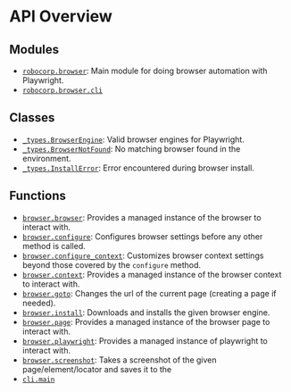 <!-- markdownlint-disable -->

# API Overview

## Modules

- [`robocorp.browser`](./robocorp.browser.md#module-robocorpbrowser): Main module for doing browser automation with Playwright.
- [`robocorp.browser.cli`](./robocorp.browser.cli.md#module-robocorpbrowsercli)

## Classes

- [`_types.BrowserEngine`](./robocorp.browser._types.md#class-browserengine): Valid browser engines for Playwright.
- [`_types.BrowserNotFound`](./robocorp.browser._types.md#class-browsernotfound): No matching browser found in the environment.
- [`_types.InstallError`](./robocorp.browser._types.md#class-installerror): Error encountered during browser install.

## Functions

- [`browser.browser`](./robocorp.browser.md#function-browser): Provides a managed instance of the browser to interact with.
- [`browser.configure`](./robocorp.browser.md#function-configure): Configures browser settings before any other method is called.
- [`browser.configure_context`](./robocorp.browser.md#function-configure_context): Customizes browser context settings beyond those covered by the `configure` method.
- [`browser.context`](./robocorp.browser.md#function-context): Provides a managed instance of the browser context to interact with.
- [`browser.goto`](./robocorp.browser.md#function-goto): Changes the url of the current page (creating a page if needed).
- [`browser.install`](./robocorp.browser.md#function-install): Downloads and installs the given browser engine.
- [`browser.page`](./robocorp.browser.md#function-page): Provides a managed instance of the browser page to interact with.
- [`browser.playwright`](./robocorp.browser.md#function-playwright): Provides a managed instance of playwright to interact with.
- [`browser.screenshot`](./robocorp.browser.md#function-screenshot): Takes a screenshot of the given page/element/locator and saves it to the
- [`cli.main`](./robocorp.browser.cli.md#function-main)
